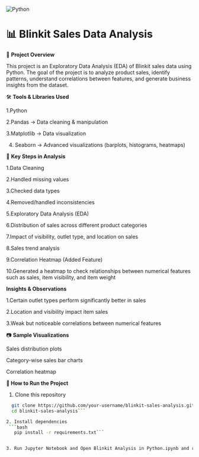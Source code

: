 
![Python](https://img.shields.io/badge/Python-3.9-blue)

# 📊 Blinkit Sales Data Analysis

📌 **Project Overview**

This project is an Exploratory Data Analysis (EDA) of Blinkit sales data using Python.
The goal of the project is to analyze product sales, identify patterns, understand correlations between features, and generate business insights from the dataset.

🛠️ **Tools & Libraries Used**

1.Python

2.Pandas → Data cleaning & manipulation

3.Matplotlib → Data visualization

4. Seaborn → Advanced visualizations (barplots, histograms, heatmaps)

🔑 **Key Steps in Analysis**

1.Data Cleaning

2.Handled missing values

3.Checked data types

4.Removed/handled inconsistencies

5.Exploratory Data Analysis (EDA)

6.Distribution of sales across different product categories

7.Impact of visibility, outlet type, and location on sales

8.Sales trend analysis

9.Correlation Heatmap (Added Feature)

10.Generated a heatmap to check relationships between numerical features such as sales, item visibility, and item weight

**Insights & Observations**

1.Certain outlet types perform significantly better in sales

2.Location and visibility impact item sales

3.Weak but noticeable correlations between numerical features

📷 **Sample Visualizations**

Sales distribution plots

Category-wise sales bar charts

Correlation heatmap

**🚀 How to Run the Project**

1. Clone this repository

```bash
  git clone https://github.com/your-username/blinkit-sales-analysis.git
  cd blinkit-sales-analysis```

2. Install dependencies
 ```bash
   pip install -r requirements.txt```


3. Run Jupyter Notebook and Open Blinkit Analysis in Python.ipynb and run the cells
